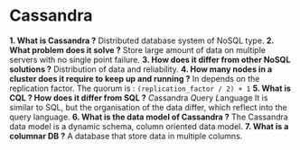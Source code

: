 # Cassandra

**1. What is Cassandra ?**
Distributed database system of NoSQL type.
**2. What problem does it solve ?**
Store large amount of data on multiple servers with no single point failure.
**3. How does it differ from other NoSQL solutions ?**
Distribution of data and reliability.
**4. How many nodes in a cluster does it require to keep up and running ?**
In depends on the replication factor.
The quorum is :
`(replication_factor / 2) + 1`
**5. What is CQL ? How does it differ from SQL ?**
*C*assandra *Q*uery *L*anguage
It is similar to SQL, but the organisation of the data differ, which reflect into the query language.
**6. What is the data model of Cassandra ?**
The Cassandra data model is a dynamic schema, column oriented data model.
**7. What is a columnar DB ?**
A database that store data in multiple columns.